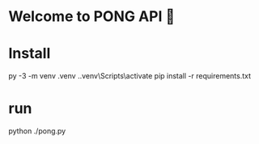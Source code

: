 # Welcome to PONG API 👋

# Install
py -3 -m venv .venv
.\.venv\Scripts\activate
pip install -r requirements.txt

# run 
python ./pong.py